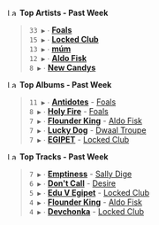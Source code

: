 <!--START_LASTFM_ARTISTS:{"period": "7day", "rows": 5}-->
<a href="https://last.fm" target="_blank"><img src="https://user-images.githubusercontent.com/17434202/215290617-e793598d-d7c9-428f-9975-156db1ba89cc.svg" alt="Last.fm Logo" width="18" height="13"/></a> **Top Artists - Past Week**

> `33 ▶️` ∙ **[Foals](https://www.last.fm/music/Foals)**<br/>
> `15 ▶️` ∙ **[Locked Club](https://www.last.fm/music/Locked+Club)**<br/>
> `13 ▶️` ∙ **[múm](https://www.last.fm/music/m%C3%BAm)**<br/>
> `12 ▶️` ∙ **[Aldo Fisk](https://www.last.fm/music/Aldo+Fisk)**<br/>
> `8 ▶️` ∙ **[New Candys](https://www.last.fm/music/New+Candys)**<br/>
<!--END_LASTFM_ARTISTS-->

<!--START_LASTFM_ALBUMS:{"period": "7day", "rows": 5}-->
<a href="https://last.fm" target="_blank"><img src="https://user-images.githubusercontent.com/17434202/215290617-e793598d-d7c9-428f-9975-156db1ba89cc.svg" alt="Last.fm Logo" width="18" height="13"/></a> **Top Albums - Past Week**

> `11 ▶️` ∙ **[Antidotes](https://www.last.fm/music/Foals/Antidotes)** - [Foals](https://www.last.fm/music/Foals)<br/>
> `8 ▶️` ∙ **[Holy Fire](https://www.last.fm/music/Foals/Holy+Fire)** - [Foals](https://www.last.fm/music/Foals)<br/>
> `7 ▶️` ∙ **[Flounder King](https://www.last.fm/music/Aldo+Fisk/Flounder+King)** - [Aldo Fisk](https://www.last.fm/music/Aldo+Fisk)<br/>
> `7 ▶️` ∙ **[Lucky Dog](https://www.last.fm/music/Dwaal+Troupe/Lucky+Dog)** - [Dwaal Troupe](https://www.last.fm/music/Dwaal+Troupe)<br/>
> `7 ▶️` ∙ **[EGIPET](https://www.last.fm/music/Locked+Club/EGIPET)** - [Locked Club](https://www.last.fm/music/Locked+Club)<br/>
<!--END_LASTFM_ALBUMS-->

<!--START_LASTFM_TRACKS:{"period": "7day", "rows": 5}-->
<a href="https://last.fm" target="_blank"><img src="https://user-images.githubusercontent.com/17434202/215290617-e793598d-d7c9-428f-9975-156db1ba89cc.svg" alt="Last.fm Logo" width="18" height="13"/></a> **Top Tracks - Past Week**

> `7 ▶️` ∙ **[Emptiness](https://www.last.fm/music/Sally+Dige/_/Emptiness)** - [Sally Dige](https://www.last.fm/music/Sally+Dige)<br/>
> `6 ▶️` ∙ **[Don't Call](https://www.last.fm/music/Desire/_/Don%27t+Call)** - [Desire](https://www.last.fm/music/Desire)<br/>
> `5 ▶️` ∙ **[Edu V Egipet](https://www.last.fm/music/Locked+Club/_/Edu+V+Egipet)** - [Locked Club](https://www.last.fm/music/Locked+Club)<br/>
> `4 ▶️` ∙ **[Flounder King](https://www.last.fm/music/Aldo+Fisk/_/Flounder+King)** - [Aldo Fisk](https://www.last.fm/music/Aldo+Fisk)<br/>
> `4 ▶️` ∙ **[Devchonka](https://www.last.fm/music/Locked+Club/_/Devchonka)** - [Locked Club](https://www.last.fm/music/Locked+Club)<br/>
<!--END_LASTFM_TRACKS-->